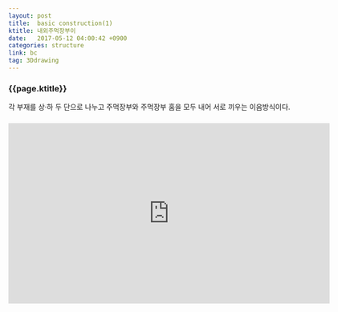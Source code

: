 ```yaml
---
layout: post
title:  basic construction(1)
ktitle: 내외주먹장부이
date:   2017-05-12 04:00:42 +0900
categories: structure
link: bc
tag: 3Ddrawing
---
```


<div style="width:900px; margin:0px auto">

<h3>
	{{page.ktitle}}
</h3>

<p style="line-height: 160%">각 부재를 상·하 두 단으로 나누고 주먹장부와 주먹장부 홈을 모두 내어 서로 끼우는
이음방식이다.</p>	
</div>	

<div style="text-align:center; margin:20px 0px 30px 0px; display: block;">
<iframe width="640" height="360" src="https://www.youtube.com/embed/7NZkkaGwg5Q?autoplay=1" frameborder="0" gesture="media" allow="encrypted-media" allowfullscreen></iframe>
</div>
